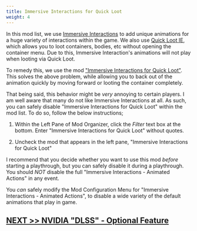 ```yaml
---
title: Immersive Interactions for Quick Loot
weight: 4
---
```


In this mod list, we use [Immersive Interactions](https://www.nexusmods.com/skyrimspecialedition/mods/47670) to add unique animations for a huge variety of interactions within the game. We also use [Quick Loot IE](https://www.nexusmods.com/skyrimspecialedition/mods/120075), which allows you to loot containers, bodies, etc without opening the container menu. Due to this, Immersive Interaction's animations will not play when looting via Quick Loot.

To remedy this, we use the mod ["Immersive Interactions for Quick Loot"](https://www.nexusmods.com/skyrimspecialedition/mods/96894). This solves the above problem, while allowing you to back out of the animation quickly by moving forward or looting the container completely.

That being said, this behavior might be *very* annoying to certain players. I am well aware that many do not like Immersive Interactions at all. As such, you can safely disable "Immersive Interactions for Quick Loot" within the mod list. To do so, follow the below instructions;

1. Within the Left Pane of Mod Organizer, click the *Filter* text box at the bottom. Enter "Immersive Interactions for Quick Loot" without quotes.

2. Uncheck the mod that appears in the left pane, "Immersive Interactions for Quick Loot"

I recommend that you decide whether you want to use this mod *before* starting a playthrough, but you can safely disable it during a playthrough. You should *NOT* disable the full "Immersive Interactions - Animated Actions" in any event.

You *can* safely modify the Mod Configuration Menu for "Immersive Interactions - Animated Actions", to disable a wide variety of the default animations that play in game.

## [NEXT >> NVIDIA "DLSS" - Optional Feature](../../mod-list-tweaks/nvidiadlss)
